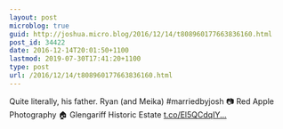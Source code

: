 ```yaml
---
layout: post
microblog: true
guid: http://joshua.micro.blog/2016/12/14/t808960177663836160.html
post_id: 34422
date: 2016-12-14T20:01:50+1100
lastmod: 2019-07-30T17:41:20+1100
type: post
url: /2016/12/14/t808960177663836160.html
---
```

Quite literally, his father. Ryan (and Meika) #marriedbyjosh 📷 Red Apple Photography 🏠 Glengariff Historic Estate [t.co/El5QCdqIY...](https://t.co/El5QCdqIYT)

